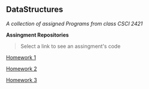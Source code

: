 ## DataStructures

*A collection of assigned Programs from class CSCI 2421*

**Assingment Repositories**

>Select a link to see an assingment's code 

[Homework 1](https://github.com/ndore444/DataStructures/tree/HW1/DoreNHW1)

[Homework 2](https://github.com/ndore444/DataStructures/tree/HW2?files=1)

[Homework 3](https://github.com/ndore444/DataStructures/tree/HW3/DoreNHW3/DoreNHW3)
